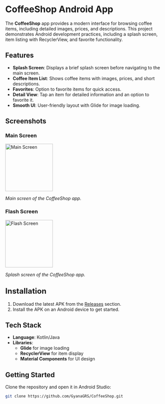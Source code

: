 # CoffeeShop Android App

The **CoffeeShop** app provides a modern interface for browsing coffee items, including detailed images, prices, and descriptions. This project demonstrates Android development practices, including a splash screen, item listing with RecyclerView, and favorite functionality.

## Features

- **Splash Screen**: Displays a brief splash screen before navigating to the main screen.
- **Coffee Item List**: Shows coffee items with images, prices, and short descriptions.
- **Favorites**: Option to favorite items for quick access.
- **Detail View**: Tap an item for detailed information and an option to favorite it.
- **Smooth UI**: User-friendly layout with Glide for image loading.

## Screenshots

### Main Screen

<img src="https://github.com/user-attachments/assets/f1a58f37-781e-4b06-a5ee-8dd69b0a1b8f" alt="Main Screen" width="150" style="max-width:100%"/>

*Main screen of the CoffeeShop app.*

### Flash Screen

<img src="https://github.com/user-attachments/assets/cdee93d5-4c6f-40f8-8d2b-4360723ba941" alt="Flash Screen" width="150" style="max-width:100%"/>

*Splash screen of the CoffeeShop app.*


## <font size="5">Installation</font>

1. Download the latest APK from the [Releases](https://github.com/GyanaGRS/CoffeeShop/releases) section.
2. Install the APK on an Android device to get started.

## Tech Stack

- **Language**: Kotlin/Java
- **Libraries**: 
  - **Glide** for image loading
  - **RecyclerView** for item display
  - **Material Components** for UI design

## Getting Started

Clone the repository and open it in Android Studio:
```bash
git clone https://github.com/GyanaGRS/CoffeeShop.git
